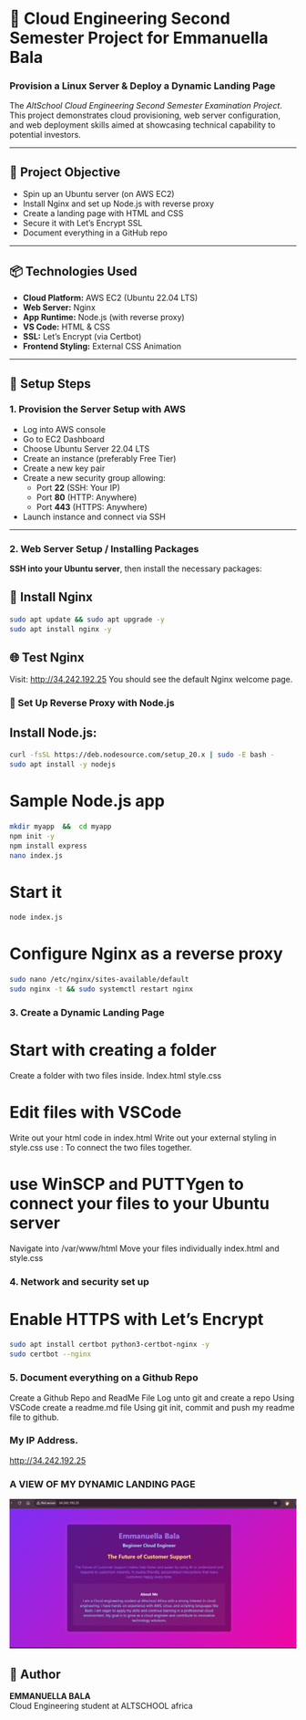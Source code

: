 # 🚀 Cloud Engineering Second Semester Project for Emmanuella Bala

### Provision a Linux Server & Deploy a Dynamic Landing Page

The *AltSchool Cloud Engineering Second Semester Examination Project*.  
This project demonstrates cloud provisioning, web server configuration, and web deployment skills aimed at showcasing technical capability to potential investors.

---

## 📌 Project Objective

- Spin up an Ubuntu server (on AWS EC2)  
- Install Nginx and set up Node.js with reverse proxy  
- Create a landing page with HTML and CSS  
- Secure it with Let’s Encrypt SSL  
- Document everything in a GitHub repo  

---

## 📦 Technologies Used

- **Cloud Platform:** AWS EC2 (Ubuntu 22.04 LTS)  
- **Web Server:** Nginx  
- **App Runtime:** Node.js (with reverse proxy)  
- **VS Code:** HTML & CSS  
- **SSL:** Let’s Encrypt (via Certbot)  
- **Frontend Styling:** External CSS Animation  

---

## 🚀 Setup Steps

### 1. Provision the Server Setup with AWS

- Log into AWS console  
- Go to EC2 Dashboard  
- Choose Ubuntu Server 22.04 LTS  
- Create an instance (preferably Free Tier)  
- Create a new key pair  
- Create a new security group allowing:
  - Port **22** (SSH: Your IP)
  - Port **80** (HTTP: Anywhere)
  - Port **443** (HTTPS: Anywhere)  
- Launch instance and connect via SSH

---

### 2. Web Server Setup / Installing Packages

**SSH into your Ubuntu server**, then install the necessary packages:

## 🔧 Install Nginx
```bash
sudo apt update && sudo apt upgrade -y
sudo apt install nginx -y
```

## 🌐 Test Nginx
Visit: http://34.242.192.25
You should see the default Nginx welcome page.

### 🔁 Set Up Reverse Proxy with Node.js

## Install Node.js:
``` bash
curl -fsSL https://deb.nodesource.com/setup_20.x | sudo -E bash -
sudo apt install -y nodejs
```

# Sample Node.js app
```bash
mkdir myapp  &&  cd myapp
npm init -y
npm install express
nano index.js
```

# Start it
```bash
node index.js
```

# Configure Nginx as a reverse proxy
```bash
sudo nano /etc/nginx/sites-available/default
sudo nginx -t && sudo systemctl restart nginx
```


### 3. Create a Dynamic Landing Page

# Start with creating a folder
Create a folder with two files inside.
Index.html
style.css

# Edit files with VSCode
Write out your html code in index.html
Write out your external styling in style.css
use : <link rel="stylesheet" href="style.css">
To connect the two files together.



# use WinSCP and PUTTYgen to connect your files to your Ubuntu server
Navigate into /var/www/html
Move your files individually index.html and style.css


### 4. Network and security set up

# Enable HTTPS with Let’s Encrypt 
```bash
sudo apt install certbot python3-certbot-nginx -y
sudo certbot --nginx
```

### 5. Document everything on a Github Repo
Create a Github Repo and ReadMe File
Log unto git and create a repo
Using VSCode create a readme.md file
Using git init, commit and push my readme file to github.

### My IP Address.
http://34.242.192.25

### A VIEW OF MY DYNAMIC LANDING PAGE
![LANDING PAGE](./exams.png)

## 👤 Author
**EMMANUELLA BALA**  
Cloud Engineering student at ALTSCHOOL africa


